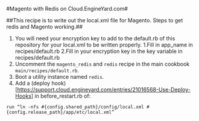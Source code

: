 #Magento with Redis on Cloud.EngineYard.com#


##This recipe is to write out the local.xml file for Magento. Steps to get redis and Magento working.##

1. You will need your encryption key to add to the default.rb of this repository for your local.xml to be written properly.
1.Fill in app_name in recipes/default.rb
2.Fill in your encryption key in the key variable in recipes/default.rb
3. Uncomment  the `magento_redis` and `redis`  recipe in the main cookbook `main/recipes/default.rb`.
4. Boot a utility instance named `redis`.
5. Add a (deploy hook)[https://support.cloud.engineyard.com/entries/21016568-Use-Deploy-Hooks] in before_restart.rb of:

```
run “ln -nfs #{config.shared_path}/config/local.xml #{config.release_path}/app/etc/local.xml”
```
